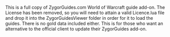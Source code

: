 This is a full copy of ZygorGuides.com World of Warcraft guide add-on. The License has been removed, so you will need to attain a valid Licence.lua file and drop it into the ZygorGuidesViewer folder in order for it to load the guides. There is no gold data included either. This is for those who want an alternative to the official client to update their ZygorGuides add-on.